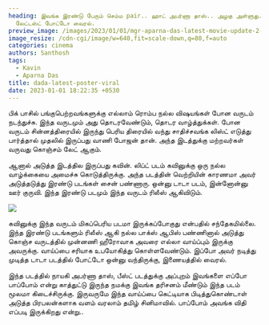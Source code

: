 ```yaml
---
heading: இவங்க இரண்டு பேரும் செம்ம pair.. ஹாட் அபர்ணா தாஸ்.. அழகு அள்ளுது.
  லேட்டஸ்ட் போட்டோ வைரல்.
preview_image: /images/2023/01/01/mgr-aparna-das-latest-movie-update-2-.jpg
image_resize: /cdn-cgi/image/w=640,fit=scale-down,q=80,f=auto
categories: cinema
authors: Santhosh
tags:
  - Kavin
  - Aparna Das
title: dada-latest-poster-viral
date: 2023-01-01 18:22:35 +0530
---
```



பிக் பாசில் பங்குபெற்றவங்களுக்கு எல்லாம் ரொம்ப நல்ல விஷயங்கள் போன வருடம் நடந்துச்சு. இந்த வருடமும் அது தொடரவேண்டும், தொடர வாழ்த்துக்கள். போன வருடம் சின்னத்திரையில் இருந்து பெரிய திரையில் வந்து சாதிச்சவங்க லிஸ்ட் எடுத்து பார்த்தால் முதலில் இருப்பது வாணி போஜன் தான். அந்த இடத்துக்கு மற்றவர்கள் வருவது கொஞ்சம் லேட் ஆகும்.

ஆனால் அடுத்த இடத்தில இருப்பது கவின். லிப்ட் படம் கவினுக்கு ஒரு நல்ல வாழ்க்கையை அமைச்சு கொடுத்திருக்கு. அந்த படத்தின் வெற்றியின் காரணமா அவர் அடுத்தடுத்து இரண்டு படங்கள் சைன் பண்ணாரு. ஒன்னு டாடா படம், இன்னோன்னு ஊர் குருவி. இந்த இரண்டு படமும் இந்த வருடம் ரிலீஸ் ஆகிவிடும். 

![](/images/2023/01/01/mgr-aparna-das-latest-movie-update-1-.jpg)

கவினுக்கு இந்த வருடம் மிகப்பெரிய படமா இருக்கப்போகுது என்பதில் சந்தேகமில்லை. இந்த இரண்டு படங்களும் ரிலீஸ் ஆகி நல்ல பாக்ஸ் ஆபிஸ் பண்ணினால் அடுத்து கொஞ்ச வருடத்தில் முன்னணி ஹீரோவாக அவரை எல்லா வாய்ப்பும் இருக்கு அவருக்கு. வாய்ப்பை சரியாக உபயோகித்து கொள்ளவேண்டும். இப்போ அவர் நடித்து முடித்த டாடா படத்தில் போட்டோ ஒன்னு வந்திருக்கு, இணையத்தில் வைரல்.

இந்த படத்தில் நாயகி அபர்ணா தாஸ், பீஸ்ட் படத்துக்கு அப்புறம் இவங்களை எப்போ பாப்போம் என்று காத்துட்டு இருந்த நமக்கு இவங்க தரிசனம் மீண்டும் இந்த படம் மூலமா கிடைச்சிருக்கு. இருவருமே இந்த வாய்ப்பை கெட்டியாக பிடித்துகொண்டாள் அடுத்த பிரபலன்களாக வளம் வரலாம் தமிழ் சினிமாவில். பாப்போம் அவங்க விதி எப்படி இருக்கிறது என்று..